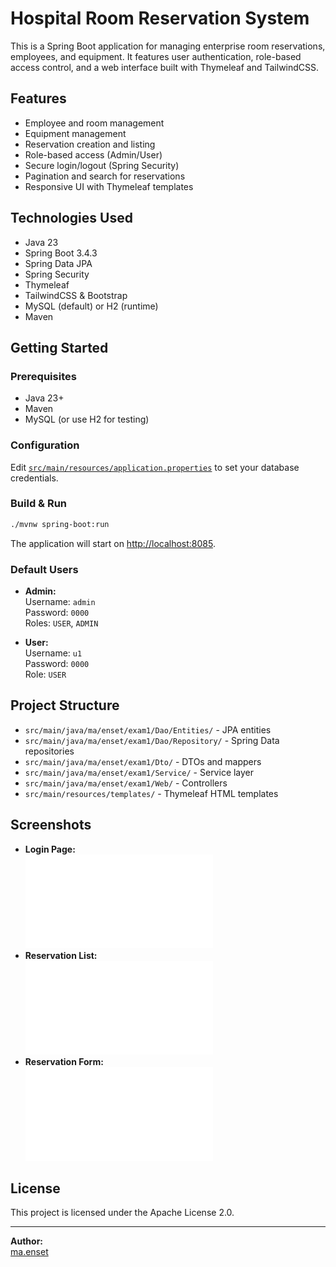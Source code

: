 # Hospital Room Reservation System

This is a Spring Boot application for managing enterprise room reservations, employees, and equipment. It features user authentication, role-based access control, and a web interface built with Thymeleaf and TailwindCSS.

## Features

- Employee and room management
- Equipment management
- Reservation creation and listing
- Role-based access (Admin/User)
- Secure login/logout (Spring Security)
- Pagination and search for reservations
- Responsive UI with Thymeleaf templates

## Technologies Used

- Java 23
- Spring Boot 3.4.3
- Spring Data JPA
- Spring Security
- Thymeleaf
- TailwindCSS & Bootstrap
- MySQL (default) or H2 (runtime)
- Maven

## Getting Started

### Prerequisites

- Java 23+
- Maven
- MySQL (or use H2 for testing)

### Configuration

Edit [`src/main/resources/application.properties`](src/main/resources/application.properties) to set your database credentials.

### Build & Run

```sh
./mvnw spring-boot:run
```

The application will start on [http://localhost:8085](http://localhost:8085).

### Default Users

- **Admin:**  
  Username: `admin`  
  Password: `0000`  
  Roles: `USER`, `ADMIN`

- **User:**  
  Username: `u1`  
  Password: `0000`  
  Role: `USER`

## Project Structure

- `src/main/java/ma/enset/exam1/Dao/Entities/` - JPA entities
- `src/main/java/ma/enset/exam1/Dao/Repository/` - Spring Data repositories
- `src/main/java/ma/enset/exam1/Dto/` - DTOs and mappers
- `src/main/java/ma/enset/exam1/Service/` - Service layer
- `src/main/java/ma/enset/exam1/Web/` - Controllers
- `src/main/resources/templates/` - Thymeleaf HTML templates

## Screenshots

- **Login Page:**  
  ![Login](src/main/resources/templates/login.html)
- **Reservation List:**  
  ![Index](src/main/resources/templates/index.html)
- **Reservation Form:**  
  ![Form](src/main/resources/templates/formReservation.html)

## License

This project is licensed under the Apache License 2.0.

---

**Author:**  
[ma.enset](https://github.com/ma-enset)